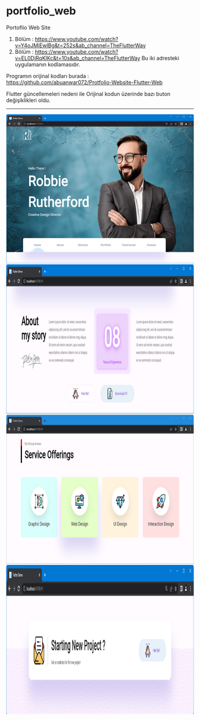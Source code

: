 # portfolio_web

Portoflio Web Site

1.	Bölüm : https://www.youtube.com/watch?v=Y4oJMiEwlBg&t=252s&ab_channel=TheFlutterWay
2.	Bölüm : https://www.youtube.com/watch?v=EL0DjRqKlKc&t=10s&ab_channel=TheFlutterWay
      Bu iki adresteki uygulamanın kodlamasıdır.

Programın orijinal kodları burada : https://github.com/abuanwar072/Protfolio-Website-Flutter-Web

Flutter güncellemeleri nedeni ile Orijinal kodun üzerinde bazı buton değişiklikleri oldu.

<HR>
<img src="https://github.com/VedatBiner/flutter-codes/blob/master/portfolio_web/screen_shots/img-01.png" height="400em"/>
<img src="https://github.com/VedatBiner/flutter-codes/blob/master/portfolio_web/screen_shots/img-02.png" height="400em"/>
<img src="https://github.com/VedatBiner/flutter-codes/blob/master/portfolio_web/screen_shots/img-03.png" height="400em"/>
<img src="https://github.com/VedatBiner/flutter-codes/blob/master/portfolio_web/screen_shots/img-04.png" height="400em"/>
